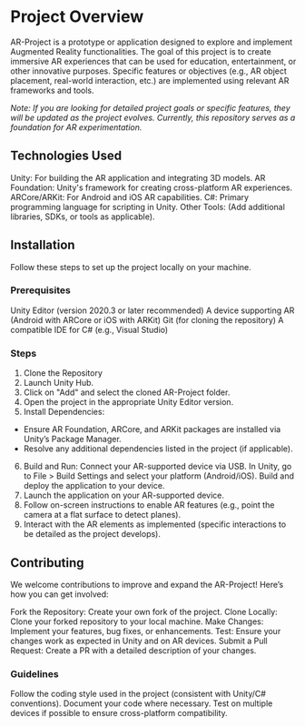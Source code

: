# Project Overview
AR-Project is a prototype or application designed to explore and implement Augmented Reality functionalities. The goal of this project is to create immersive AR experiences that can be used for education, entertainment, or other innovative purposes. Specific features or objectives (e.g., AR object placement, real-world interaction, etc.) are implemented using relevant AR frameworks and tools.

*Note: If you are looking for detailed project goals or specific features, they will be updated as the project evolves. Currently, this repository serves as a foundation for AR experimentation.*

## Technologies Used
Unity: For building the AR application and integrating 3D models.
AR Foundation: Unity's framework for creating cross-platform AR experiences.
ARCore/ARKit: For Android and iOS AR capabilities.
C#: Primary programming language for scripting in Unity.
Other Tools: (Add additional libraries, SDKs, or tools as applicable).

## Installation
Follow these steps to set up the project locally on your machine.

### Prerequisites
Unity Editor (version 2020.3 or later recommended)
A device supporting AR (Android with ARCore or iOS with ARKit)
Git (for cloning the repository)
A compatible IDE for C# (e.g., Visual Studio)

### Steps
1. Clone the Repository
2. Launch Unity Hub.
3. Click on "Add" and select the cloned AR-Project folder.
4. Open the project in the appropriate Unity Editor version.
5. Install Dependencies:
- Ensure AR Foundation, ARCore, and ARKit packages are installed via Unity’s Package Manager.
- Resolve any additional dependencies listed in the project (if applicable).
6. Build and Run:
Connect your AR-supported device via USB.
In Unity, go to File > Build Settings and select your platform (Android/iOS).
Build and deploy the application to your device.
7. Launch the application on your AR-supported device.
8. Follow on-screen instructions to enable AR features (e.g., point the camera at a flat surface to detect planes).
9. Interact with the AR elements as implemented (specific interactions to be detailed as the project develops).

## Contributing
We welcome contributions to improve and expand the AR-Project! Here’s how you can get involved:

Fork the Repository: Create your own fork of the project.
Clone Locally: Clone your forked repository to your local machine.
Make Changes: Implement your features, bug fixes, or enhancements.
Test: Ensure your changes work as expected in Unity and on AR devices.
Submit a Pull Request: Create a PR with a detailed description of your changes.

### Guidelines
Follow the coding style used in the project (consistent with Unity/C# conventions).
Document your code where necessary.
Test on multiple devices if possible to ensure cross-platform compatibility.
